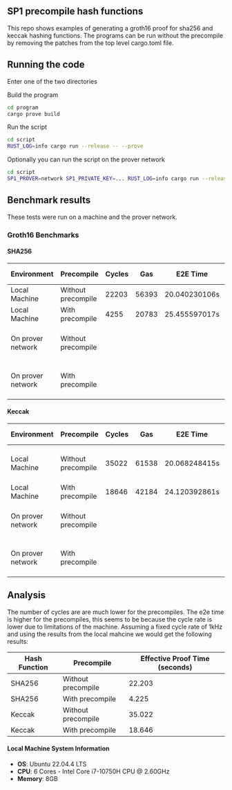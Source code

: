 ## SP1 precompile hash functions

This repo shows examples of generating a groth16 proof for sha256 and keccak hashing functions.
The programs can be run without the precompile by removing the patches from the top level cargo.toml file.

## Running the code

Enter one of the two directories

Build the program

```bash
cd program
cargo prove build
```

Run the script

```bash 
cd script
RUST_LOG=info cargo run --release -- --prove
```

Optionally you can run the script on the prover network 

```bash
cd script
SP1_PROVER=network SP1_PRIVATE_KEY=... RUST_LOG=info cargo run --release -- --prove
```

## Benchmark results

These tests were run on a machine and the prover network.

### Groth16 Benchmarks

#### SHA256

| Environment       | Precompile         | Cycles | Gas   | E2E Time       | kHz  | Proof Size | Link                                                                 | Time                |
|-------------------|--------------------|--------|-------|----------------|------|------------|----------------------------------------------------------------------|---------------------|
| Local Machine       | Without precompile | 22203  | 56393 | 20.040230106s  | 1.11 | 2656912    |                                                                      |                     |
| Local Machine       | With precompile    | 4255   | 20783 | 25.455597017s  | 0.17 | 5518992    |                                                                      |                     |
| On prover network | Without precompile |        |       |                |      |            | [Link](https://explorer.succinct.xyz/proof/01japypg1mf379xq16ex4nw54z) | 2 minutes 32 seconds |
| On prover network | With precompile    |        |       |                |      |            | [Link](https://explorer.succinct.xyz/proof/01japzx0nnerks2p7nsznr1j4n) | 2 minutes 51 seconds |

#### Keccak

| Environment       | Precompile         | Cycles | Gas   | E2E Time       | kHz  | Proof Size | Link                                                                 | Time                |
|-------------------|--------------------|--------|-------|----------------|------|------------|----------------------------------------------------------------------|---------------------|
| Local Machine       | Without precompile | 35022  | 61538 | 20.068248415s  | 1.75 | 3259092    |                                                                      | 2 minutes 34 seconds |
| Local Machine       | With precompile    | 18646  | 42184 | 24.120392861s  | 0.77 | 5894997    |                                                                      |                     |
| On prover network | Without precompile |        |       |                |      |            | [Link](https://explorer.succinct.xyz/proof/01jaq4pnf4e65bpk73s02jg3tx) | 2 minutes 34 seconds |
| On prover network | With precompile    |        |       |                |      |            | [Link](https://explorer.succinct.xyz/proof/01jaq51mpge4ta29gtc4d4c50z) | 2 minutes 56 seconds |

## Analysis 

The number of cycles are are much lower for the precompiles. The e2e time is higher for the precompiles, this seems to be because the cycle rate is lower due to limitations of the machine. Assuming a fixed cycle rate of 1kHz and using the results from the local mahcine we would get the following results:

| Hash Function | Precompile       | Effective Proof Time (seconds) |
|---------------|------------------|----------------------|
| SHA256        | Without precompile | 22.203 |
| SHA256        | With precompile    | 4.225 |
| Keccak        | Without precompile | 35.022 |
| Keccak        | With precompile    | 18.646 |


#### Local Machine System Information

- **OS**: Ubuntu 22.04.4 LTS
- **CPU**: 6 Cores - Intel Core i7-10750H CPU @ 2.60GHz
- **Memory**: 8GB